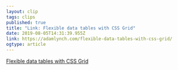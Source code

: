 ```yaml
---
layout: clip 
tags: clips 
published: true 
title: "Link: Flexible data tables with CSS Grid" 
date: 2019-08-05T14:31:39.955Z 
link: https://adamlynch.com/flexible-data-tables-with-css-grid/ 
ogtype: article 
---
```

[Flexible data tables with CSS Grid](https://adamlynch.com/flexible-data-tables-with-css-grid/) 
